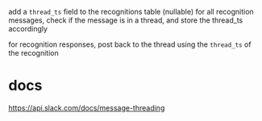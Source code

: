 

add a `thread_ts` field to the recognitions table (nullable)
for all recognition messages, check if the message is in a thread, and store the thread_ts accordingly

for recognition responses, post back to the thread using the `thread_ts` of the recognition

# docs
https://api.slack.com/docs/message-threading
